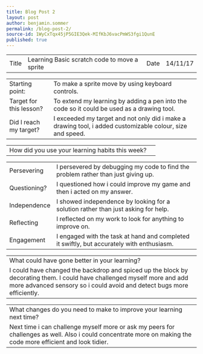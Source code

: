 ```yaml
---
title: Blog Post 2
layout: post
author: benjamin.sommer
permalink: /blog-post-2/
source-id: 1WyCxTqx45jP5GIE3Qek-MIfKbJ6vacPmWS3fgi1QunE
published: true
---
```

<table>
  <tr>
    <td>Title</td>
    <td>Learning Basic scratch code to move a sprite</td>
    <td>Date</td>
    <td>14/11/17</td>
  </tr>
</table>


<table>
  <tr>
    <td>Starting point:</td>
    <td>To make a sprite move by using keyboard controls.</td>
  </tr>
  <tr>
    <td>Target for this lesson?</td>
    <td>To extend my learning by adding a pen into the code so it could be used as a drawing tool.</td>
  </tr>
  <tr>
    <td>Did I reach my target? </td>
    <td>I exceeded my target and not only did i make a drawing tool, i added customizable colour, size and speed.</td>
  </tr>
</table>


<table>
  <tr>
    <td>How did you use your learning habits this week?</td>
    <td></td>
  </tr>
</table>


<table>
  <tr>
    <td>Persevering</td>
    <td>I persevered by debugging my code to find the problem rather than just giving up.</td>
  </tr>
  <tr>
    <td>Questioning?</td>
    <td>I questioned how i could improve my game and then i acted on my answer.</td>
  </tr>
  <tr>
    <td>Independence</td>
    <td>I showed independence by looking for a solution rather than just asking for help.</td>
  </tr>
  <tr>
    <td>Reflecting</td>
    <td>I reflected on my work to look for anything to improve on.</td>
  </tr>
  <tr>
    <td>Engagement</td>
    <td>I engaged with the task at hand and completed it swiftly, but accurately with enthusiasm.</td>
  </tr>
</table>


<table>
  <tr>
    <td>What could have gone better in your learning?</td>
  </tr>
  <tr>
    <td>I could have changed the backdrop and spiced up the block by decorating them. I could have challenged myself more and add more advanced sensory so i could avoid and detect bugs more efficiently. </td>
  </tr>
</table>


<table>
  <tr>
    <td>What changes do you need to make to improve your learning next time?</td>
  </tr>
  <tr>
    <td>Next time i can challenge myself more or ask my peers for challenges as well. Also i could concentrate more on making the code more efficient and look tidier.</td>
  </tr>
</table>


